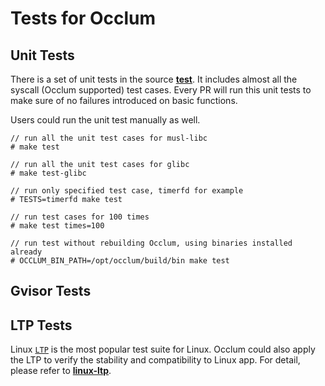 # Tests for Occlum

## Unit Tests

There is a set of unit tests in the source [**test**](https://github.com/occlum/occlum/tree/master/test). It includes almost all the syscall (Occlum supported) test cases. Every PR will run this unit tests to make sure of no failures introduced on basic functions.

Users could run the unit test manually as well.

```
// run all the unit test cases for musl-libc
# make test

// run all the unit test cases for glibc
# make test-glibc

// run only specified test case, timerfd for example
# TESTS=timerfd make test

// run test cases for 100 times
# make test times=100

// run test without rebuilding Occlum, using binaries installed already
# OCCLUM_BIN_PATH=/opt/occlum/build/bin make test
```

## Gvisor Tests
<To be added>

## LTP Tests

Linux [`LTP`](https://github.com/linux-test-project/ltp) is the most popular test suite for Linux. Occlum could also apply the LTP to verify the stability and compatibility to Linux app. For detail, please refer to [**linux-ltp**](https://github.com/occlum/occlum/tree/master/demos/linux-ltp).
